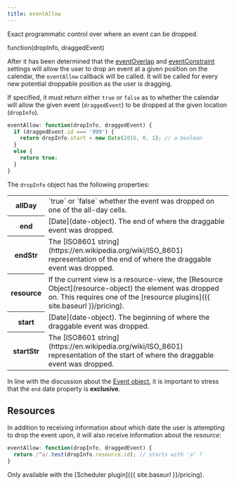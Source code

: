 ```yaml
---
title: eventAllow
---
```


Exact programmatic control over where an event can be dropped.

<div class='spec' markdown='1'>
function(dropInfo, draggedEvent)
</div>

After it has been determined that the [eventOverlap](eventOverlap) and [eventConstraint](eventConstraint) settings will allow the user to drop an event at a given position on the calendar, the `eventAllow` callback will be called. It will be called for every new potential droppable position as the user is dragging.

If specified, it must return either `true` or `false` as to whether the calendar will allow the given event (`draggedEvent`) to be dropped at the given location (`dropInfo`).

```js
eventAllow: function(dropInfo, draggedEvent) {
  if (draggedEvent.id === '999') {
    return dropInfo.start < new Date(2016, 0, 1); // a boolean
  }
  else {
    return true;
  }
}
```

The `dropInfo` object has the following properties:

<table>

<tr>
<th>allDay</th>
<td markdown='1'>
`true` or `false` whether the event was dropped on one of the all-day cells.
</td>
</tr>

<tr>
<th>end</th>
<td markdown='1'>
[Date](date-object). The end of where the draggable event was dropped.
</td>
</tr>

<tr>
<th>endStr</th>
<td markdown='1'>
The [ISO8601 string](https://en.wikipedia.org/wiki/ISO_8601) representation of the end of where the draggable event was dropped.
</td>
</tr>

<tr>
<th>resource</th>
<td markdown='1'>
If the current view is a resource-view, the [Resource Object](resource-object) the element was dropped on. This requires one of the [resource plugins]({{ site.baseurl }}/pricing).
</td>
</tr>

<tr>
<th>start</th>
<td markdown='1'>
[Date](date-object). The beginning of where the draggable event was dropped.
</td>
</tr>

<tr>
<th>startStr</th>
<td markdown='1'>
The [ISO8601 string](https://en.wikipedia.org/wiki/ISO_8601) representation of the start of where the draggable event was dropped.
</td>
</tr>

</table>

In line with the discussion about the [Event object](event-parsing), it is important to stress that the `end` date property is **exclusive**.


## Resources

In addition to receiving information about which date the user is attempting to drop the event upon, it will also receive information about the *resource*:

```js
eventAllow: function(dropInfo, draggedEvent) {
  return /^a/.test(dropInfo.resource.id); // starts with 'a' ?
}
```

Only available with the [Scheduler plugin]({{ site.baseurl }}/pricing).

